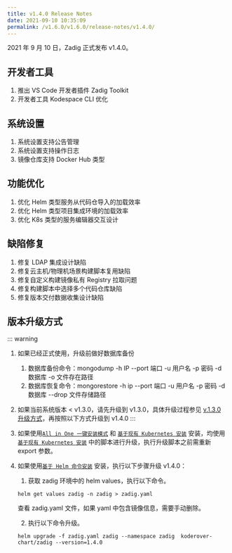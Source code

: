 ```yaml
---
title: v1.4.0 Release Notes
date: 2021-09-10 10:35:09
permalink: /v1.6.0/v1.6.0/release-notes/v1.4.0/
---
```


2021 年 9 月 10 日，Zadig 正式发布 v1.4.0。

## 开发者工具

1. 推出 VS Code 开发者插件 Zadig Toolkit
2. 开发者工具 Kodespace CLI 优化

## 系统设置
1. 系统设置支持公告管理
2. 系统设置支持操作日志
3. 镜像仓库支持 Docker Hub 类型

## 功能优化
1. 优化 Helm 类型服务从代码仓导入的加载效率
2. 优化 Helm 类型项目集成环境的加载效率
3. 优化 K8s 类型的服务编辑器交互设计

## 缺陷修复
1. 修复 LDAP 集成设计缺陷
2. 修复云主机/物理机场景构建脚本复用缺陷
3. 修复自定义构建镜像私有 Registry 拉取问题
4. 修复构建脚本中选择多个代码仓库缺陷
5. 修复版本交付数据收集设计缺陷


## 版本升级方式

::: warning

1. 如果已经正式使用，升级前做好数据库备份
    1. 数据库备份命令：mongodump -h IP --port 端口 -u 用户名 -p 密码 -d 数据库 -o 文件存在路径
    2. 数据库恢复命令：mongorestore -h ip --port 端口 -u 用户名 -p 密码 -d 数据库 --drop 文件存储路径
2. 如果当前系统版本 < v1.3.0，请先升级到 v1.3.0，具体升级过程参见 [v.1.3.0 升级方式](/release-notes/v1.3.0/)，再按照以下方式升级到 v1.4.0
:::

1. 如果使用[`All in One 一键安装模式`](/install/all-in-one/) 和 [`基于现有 Kubernetes 安装`](/install/install-on-k8s/) 安装，均使用 [`基于现有 Kubernetes 安装`](/install/install-on-k8s/) 中的脚本进行升级，执行升级脚本之前需重新 export 参数。

2. 如果使用[`基于 Helm 命令安装`](/install/helm-deploy/) 安装，执行以下步骤升级 v1.4.0：

    1. 获取 zadig 环境中的 helm values，执行以下命令。

    ```
    helm get values zadig -n zadig > zadig.yaml
    ```

    查看 zadig.yaml 文件，如果 yaml 中包含镜像信息，需要手动删除。

    2. 执行以下命令升级。

    ```
    helm upgrade -f zadig.yaml zadig --namespace zadig  koderover-chart/zadig --version=1.4.0
    ```

